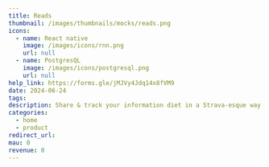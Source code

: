 ```yaml
---
title: Reads
thumbnail: /images/thumbnails/mocks/reads.png
icons:
  - name: React native
    image: /images/icons/rnn.png
    url: null
  - name: PostgresQL
    image: /images/icons/postgresql.png
    url: null
help_link: https://forms.gle/jMJVy4Jdq14x8fVM9
date: 2024-06-24
tags:
description: Share & track your information diet in a Strava-esque way
categories:
  - home
  - product
redirect_url:
mau: 0
revenue: 0
---
```

